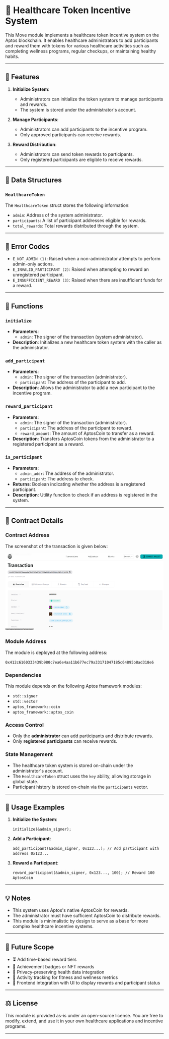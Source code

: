 # 🏥 Healthcare Token Incentive System

This Move module implements a healthcare token incentive system on the Aptos blockchain. It enables healthcare administrators to add participants and reward them with tokens for various healthcare activities such as completing wellness programs, regular checkups, or maintaining healthy habits.

---

## 📌 Features

1. **Initialize System**:
   - Administrators can initialize the token system to manage participants and rewards.
   - The system is stored under the administrator's account.

2. **Manage Participants**:
   - Administrators can add participants to the incentive program.
   - Only approved participants can receive rewards.

3. **Reward Distribution**:
   - Administrators can send token rewards to participants.
   - Only registered participants are eligible to receive rewards.

---

## 🧱 Data Structures

### `HealthcareToken`
The `HealthcareToken` struct stores the following information:
- `admin`: Address of the system administrator.
- `participants`: A list of participant addresses eligible for rewards.
- `total_rewards`: Total rewards distributed through the system.

---

## 🚫 Error Codes

- `E_NOT_ADMIN (1)`: Raised when a non-administrator attempts to perform admin-only actions.
- `E_INVALID_PARTICIPANT (2)`: Raised when attempting to reward an unregistered participant.
- `E_INSUFFICIENT_REWARD (3)`: Raised when there are insufficient funds for a reward.

---

## 🔧 Functions

### `initialize`
- **Parameters**:
  - `admin`: The signer of the transaction (system administrator).
- **Description**: Initializes a new healthcare token system with the caller as the administrator.

### `add_participant`
- **Parameters**:
  - `admin`: The signer of the transaction (administrator).
  - `participant`: The address of the participant to add.
- **Description**: Allows the administrator to add a new participant to the incentive program.

### `reward_participant`
- **Parameters**:
  - `admin`: The signer of the transaction (administrator).
  - `participant`: The address of the participant to reward.
  - `reward_amount`: The amount of AptosCoin to transfer as a reward.
- **Description**: Transfers AptosCoin tokens from the administrator to a registered participant as a reward.

### `is_participant`
- **Parameters**:
  - `admin_addr`: The address of the administrator.
  - `participant`: The address to check.
- **Returns**: Boolean indicating whether the address is a registered participant.
- **Description**: Utility function to check if an address is registered in the system.

---

## 📜 Contract Details

### Contract Address
The screenshot of the transaction is given below:

![alt text](<Screenshot 2025-04-24 004640.png>)

### Module Address
The module is deployed at the following address:
```
0x412c6160333439b980c7ea6e4aa11b677ec79a33171047185c64895b8ad318e6
```

### Dependencies
This module depends on the following Aptos framework modules:
- `std::signer`
- `std::vector`
- `aptos_framework::coin`
- `aptos_framework::aptos_coin`

### Access Control
- Only the **administrator** can add participants and distribute rewards.
- Only **registered participants** can receive rewards.

### State Management
- The healthcare token system is stored on-chain under the administrator's account.
- The `HealthcareToken` struct uses the `key` ability, allowing storage in global state.
- Participant history is stored on-chain via the `participants` vector.

---

## 📌 Usage Examples

1. **Initialize the System**:
   ```move
   initialize(&admin_signer);
   ```

2. **Add a Participant**:
   ```move
   add_participant(&admin_signer, 0x123...); // Add participant with address 0x123...
   ```

3. **Reward a Participant**:
   ```move
   reward_participant(&admin_signer, 0x123..., 100); // Reward 100 AptosCoin
   ```

---

## 💡 Notes

- This system uses Aptos's native AptosCoin for rewards.
- The administrator must have sufficient AptosCoin to distribute rewards.
- This module is minimalistic by design to serve as a base for more complex healthcare incentive systems.

---

## 🔮 Future Scope

- ⏳ Add time-based reward tiers
- 🥇 Achievement badges or NFT rewards
- 🔐 Privacy-preserving health data integration
- 🧾 Activity tracking for fitness and wellness metrics
- 📲 Frontend integration with UI to display rewards and participant status

---

## ⚖️ License

This module is provided as-is under an open-source license. You are free to modify, extend, and use it in your own healthcare applications and incentive programs.

---
